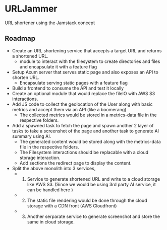 # URLJammer
URL shortener using the Jamstack concept

## Roadmap

- Create an URL shortening service that accepts a target URL and returns a shortened URL.
  - module to interact with the filesystem to create directories and files and encapsulate it with a feature flag
- Setup Axum server that serves static page and also exposes an API to shorten URL.
  - Encapsulate serving static pages with a feature flag
- Build a frontend to consume the API and test it locally
- Create an optional module that would replace the fileIO with AWS S3 interactions.
- Add JS code to collect the geolocation of the User along with basic metrics and accept them via an API (like a boomerang)
  - The collected metrics would be stored in a metrics-data file in the respective folders.
- Add a spawned task to fetch the page and spawn another 2 layer of tasks to take a screenshot of the page and another task to generate AI summary using AI.
  - The generated content would be stored along with the metrics-data file in the respective folders.
  - The Filesystem interactions should be replacable with a cloud storage interaction.
  - Add sections the redirect page to display the content.
- Split the above monolith into 3 services,
  - 1. Service to generate shortened URL and write to a cloud storage like AWS S3. (Since we would be using 3rd party AI service, it can be handled here )
  - 2. The static file rendering would be done through the cloud storage with a CDN front (AWS Cloudfront)
  - 3. Another serparate service to generate screenshot and store the same in cloud storage.
